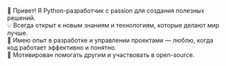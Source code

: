 👋 Привет! Я Python-разработчик с passion для создания полезных решений.  
💡 Всегда открыт к новым знаниям и технологиям, которые делают мир лучше.  
🚀 Имею опыт в разработке и управлении проектами — люблю, когда код работает эффективно и понятно.  
🤝 Мотивирован помогать другим и участвовать в open-source.  
